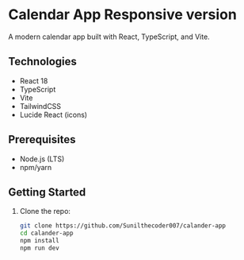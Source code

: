 # Calendar App Responsive version

A modern calendar app built with React, TypeScript, and Vite.

## Technologies
- React 18
- TypeScript
- Vite
- TailwindCSS
- Lucide React (icons)

## Prerequisites
- Node.js (LTS)
- npm/yarn

## Getting Started
1. Clone the repo:
   ```bash
   git clone https://github.com/Sunilthecoder007/calander-app
   cd calander-app
   npm install
   npm run dev
